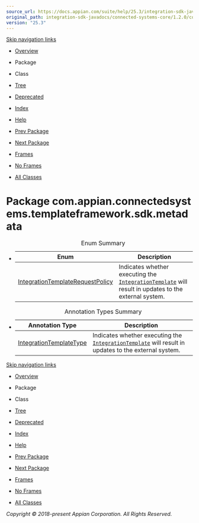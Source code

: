 ```yaml
---
source_url: https://docs.appian.com/suite/help/25.3/integration-sdk-javadocs/connected-systems-core/1.2.0/com/appian/connectedsystems/templateframework/sdk/metadata/package-summary.html
original_path: integration-sdk-javadocs/connected-systems-core/1.2.0/com/appian/connectedsystems/templateframework/sdk/metadata/package-summary.html
version: "25.3"
---
```


[Skip navigation links](#skip.navbar.top "Skip navigation links")

-   [Overview](../../../../../../overview-summary.html)
-   Package
-   Class
-   [Tree](package-tree.html)
-   [Deprecated](../../../../../../deprecated-list.html)
-   [Index](../../../../../../index-all.html)
-   [Help](../../../../../../help-doc.html)

-   [Prev Package](../../../../../../com/appian/connectedsystems/templateframework/sdk/diagnostics/package-summary.html)
-   [Next Package](../../../../../../com/appian/connectedsystems/templateframework/sdk/oauth/package-summary.html)

-   [Frames](../../../../../../index.html?com/appian/connectedsystems/templateframework/sdk/metadata/package-summary.html)
-   [No Frames](package-summary.html)

-   [All Classes](../../../../../../allclasses-noframe.html)

# Package com.appian.connectedsystems.templateframework.sdk.metadata

-   <table class="typeSummary" border="0" cellpadding="3" cellspacing="0" summary="Enum Summary table, listing enums, and an explanation"><caption><span>Enum Summary</span><span class="tabEnd">&nbsp;</span></caption><tbody><tr><th class="colFirst" scope="col">Enum</th><th class="colLast" scope="col">Description</th></tr></tbody><tbody><tr class="altColor"><td class="colFirst"><a href="../../../../../../com/appian/connectedsystems/templateframework/sdk/metadata/IntegrationTemplateRequestPolicy.html" title="enum in com.appian.connectedsystems.templateframework.sdk.metadata">IntegrationTemplateRequestPolicy</a></td><td class="colLast"><div class="block">Indicates whether executing the <a href="../../../../../../com/appian/connectedsystems/templateframework/sdk/IntegrationTemplate.html" title="interface in com.appian.connectedsystems.templateframework.sdk"><code>IntegrationTemplate</code></a> will result in updates to the external system.</div></td></tr></tbody></table>

-   <table class="typeSummary" border="0" cellpadding="3" cellspacing="0" summary="Annotation Types Summary table, listing annotation types, and an explanation"><caption><span>Annotation Types Summary</span><span class="tabEnd">&nbsp;</span></caption><tbody><tr><th class="colFirst" scope="col">Annotation Type</th><th class="colLast" scope="col">Description</th></tr></tbody><tbody><tr class="altColor"><td class="colFirst"><a href="../../../../../../com/appian/connectedsystems/templateframework/sdk/metadata/IntegrationTemplateType.html" title="annotation in com.appian.connectedsystems.templateframework.sdk.metadata">IntegrationTemplateType</a></td><td class="colLast"><div class="block">Indicates whether executing the <a href="../../../../../../com/appian/connectedsystems/templateframework/sdk/IntegrationTemplate.html" title="interface in com.appian.connectedsystems.templateframework.sdk"><code>IntegrationTemplate</code></a> will result in updates to the external system.</div></td></tr></tbody></table>

[Skip navigation links](#skip.navbar.bottom "Skip navigation links")

-   [Overview](../../../../../../overview-summary.html)
-   Package
-   Class
-   [Tree](package-tree.html)
-   [Deprecated](../../../../../../deprecated-list.html)
-   [Index](../../../../../../index-all.html)
-   [Help](../../../../../../help-doc.html)

-   [Prev Package](../../../../../../com/appian/connectedsystems/templateframework/sdk/diagnostics/package-summary.html)
-   [Next Package](../../../../../../com/appian/connectedsystems/templateframework/sdk/oauth/package-summary.html)

-   [Frames](../../../../../../index.html?com/appian/connectedsystems/templateframework/sdk/metadata/package-summary.html)
-   [No Frames](package-summary.html)

-   [All Classes](../../../../../../allclasses-noframe.html)

_Copyright © 2018-present Appian Corporation. All Rights Reserved._